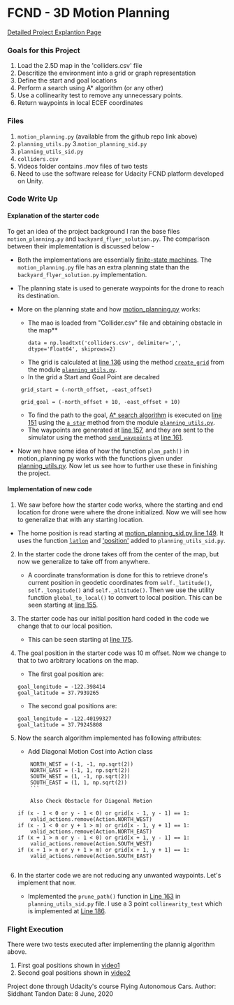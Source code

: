 # FCND - 3D Motion Planning
[Detailed Project Explantion Page](https://github.com/udacity/FCND-Motion-Planning)

### Goals for this Project
1. Load the 2.5D map in the 'colliders.csv' file
2. Descritize the environment into a grid or graph representation
3. Define the start and goal locations
4. Perform a search using A* algorithm (or any other)
5. Use a collinearity test to remove any unnecessary points.
6. Return waypoints in local ECEF coordinates

### Files
1. `motion_planning.py` (available from the github repo link above)
2. `planning_utils.py`
3.`motion_planning_sid.py`
4. `planning_utils_sid.py`
5. `colliders.csv`
6. Videos folder contains .mov files of two tests
7. Need to use the software release for Udacity FCND platform developed on Unity.

### Code Write Up

#### Explanation of the starter code
To get an idea of the project background I ran the base files `motion_planning.py` and
`backyard_flyer_solution.py`. The comparison between their implementation is discussed below -

* Both the implementations are essentially [finite-state machines](https://en.wikipedia.org/wiki/Finite-state_machine). The `motion_planning.py` file has
an extra planning state than the `backyard_flyer_solution.py` implementation.

* The planning state is used to generate waypoints for the drone to reach its destination.

* More on the planning state and how [motion_planning.py](./motion_planning.py) works:

  - The mao is loaded from "Collider.csv" file and obtaining obstacle in the map**
    ```
    data = np.loadtxt('colliders.csv', delimiter=',', dtype='Float64', skiprows=2)
    ```
  - The grid is calculated at [line 136](./motion_planning.py#L136) using the method [`create_grid`](./planning_utils.py#L6-L41) from the module [`planning_utils.py`](./planning_utils.py).
  - In the grid a Start and Goal Point are decalred
  ```
   grid_start = (-north_offset, -east_offset)

   grid_goal = (-north_offset + 10, -east_offset + 10)
  ```
  - To find the path to the goal, [A* search algorithm](https://en.wikipedia.org/wiki/A*_search_algorithm) is executed on [line 151](./motion_planning.py#L151) using the [`a_star`](./planning_utils.py#L91-L140) method from the module [`planning_utils.py`](./planning_utils.py).
  - The waypoints are generated at [line 157](./motion_planning.py#L157), and they are sent to the simulator using the method [`send_waypoints`](././motion_planning.py#L109-L112) at [line 161](./motion_planning.py#L161).

* Now we have some idea of how the function ``plan_path()`` in motion_planning.py works with the functions given under [planning_utils.py](./planning_utils.py). Now let us see how to further use these in finishing the project.

#### Implementation of new code
1. We saw before how the starter code works, where the starting and end location for drone
were where the drone initialized. Now we will see how to generalize that with any starting location.

  - The home position is read starting at [motion_planning_sid.py line 149](./motion_planning.py#L149). It uses the function [`latlon`](./planning_utils.py#L201) and ['position'](./planning_utils_sid#L193) added to `planning_utils_sid.py`.

2. In the starter code the drone takes off from the center of the map, but now we generalize to take off from anywhere.
   - A coordinate transformation is done for this to retrieve drone's current position in geodetic coordinates from `self._latitude()`, `self._longitude()` and `self._altitude()`. Then we use the utility function `global_to_local()` to convert to local position. This can be seen starting at [line 155](./motion_planning_sid.py#L155).

3. The starter code has our initial position hard coded in the code we change that to our local position.
   - This can be seen starting at [line 175](./motion_planning_sid.py#L175).

4. The goal position in the starter code was 10 m offset. Now we change to that to two arbitrary locations on the map.
   - The first goal position are:
   ```
   goal_longitude = -122.398414
   goal_latitude = 37.7939265
   ```
   - The second goal positions are:
   ```
   goal_longitude = -122.40199327
   goal_latitude = 37.79245808
   ```

5. Now the search algorithm implemented has following attributes:
   - Add Diagonal Motion Cost into Action class
   ```
       NORTH_WEST = (-1, -1, np.sqrt(2))
       NORTH_EAST = (-1, 1, np.sqrt(2))
       SOUTH_WEST = (1, -1, np.sqrt(2))
       SOUTH_EAST = (1, 1, np.sqrt(2))
       ```

       Also Check Obstacle for Diagonal Motion
   ```
       if (x - 1 < 0 or y - 1 < 0) or grid[x - 1, y - 1] == 1:
           valid_actions.remove(Action.NORTH_WEST)
       if (x - 1 < 0 or y + 1 > m) or grid[x - 1, y + 1] == 1:
           valid_actions.remove(Action.NORTH_EAST)
       if (x + 1 > n or y - 1 < 0) or grid[x + 1, y - 1] == 1:
           valid_actions.remove(Action.SOUTH_WEST)
       if (x + 1 > n or y + 1 > m) or grid[x + 1, y + 1] == 1:
           valid_actions.remove(Action.SOUTH_EAST)
   ```
6. In the starter code we are not reducing any unwanted waypoints. Let's implement that now.
   - Implemented the `prune_path()` function in [Line 163](./planning_utils_sid.py#L163) in `planning_utils_sid.py` file. I use a 3 point `collinearity_test` which is implemented at [Line 186](./planning_utils_sid.py#L186).

### Flight Execution
There were two tests executed after implementing the plannig algorithm above.
1. First goal positions shown in [video1](https://drive.google.com/drive/folders/1smfVqCxIpbu2L3pdMV6J-PktKnhIaPNm?usp=sharing)
2. Second goal positions shown in [video2](https://drive.google.com/drive/folders/1smfVqCxIpbu2L3pdMV6J-PktKnhIaPNm?usp=sharing)

Project done through Udacity's course Flying Autonomous Cars.
Author: Siddhant Tandon
Date: 8 June, 2020
